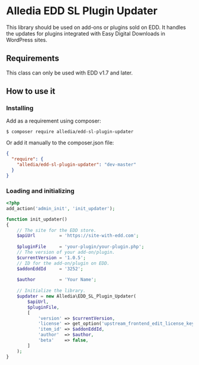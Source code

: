 # Alledia EDD SL Plugin Updater

This library should be used on add-ons or plugins sold on EDD. 
It handles the updates for plugins integrated with Easy Digital Downloads in WordPress sites.

## Requirements

This class can only be used with EDD v1.7 and later.

## How to use it

### Installing

Add as a requirement using composer:

```
$ composer require alledia/edd-sl-plugin-updater 
```

Or add it manually to the composer.json file:

```json
{
  "require": {
    "alledia/edd-sl-plugin-updater": "dev-master"
  }
} 
```

### Loading and initializing

```php
<?php
add_action('admin_init', 'init_updater');

function init_updater()
{
    // The site for the EDD store.
    $apiUrl         = 'https://site-with-edd.com';
    
    $pluginFile     = 'your-plugin/your-plugin.php';
    // The version of your add-on/plugin.
    $currentVersion = '1.0.5';
    // ID for the add-on/plugin on EDD.
    $addonEddId     = '3252';
    
    $author         = 'Your Name';
    
    // Initialize the library.
    $updater = new Alledia\EDD_SL_Plugin_Updater(
        $apiUrl,
        $pluginFile,
        [
            'version' => $currentVersion,
            'license' => get_option('upstream_frontend_edit_license_key'),
            'item_id' => $addonEddId,
            'author'  => $author,
            'beta'    => false,
        ]
    );
}
```
